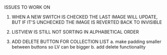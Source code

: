 ISSUES TO WORK ON

1. WHEN A NEW SWITCH IS CHECKED THE LAST IMAGE WILL UPDATE, 
BUT IF IT'S UNCHECKED THE IMAGE IS REVERTED BACK TO INVISIBLE

2. LISTVIEW IS STILL NOT SORTING IN ALPHABETICAL ORDER

3. ADD DELETE BUTTON FOR COLLECTION LIST
    a. make padding smaller between buttons so LV can be bigger
    b. add delete functionality


